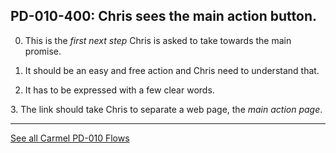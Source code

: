 ## PD-010-400: Chris sees the main action button.

0. This is the *first next step* Chris is asked to take towards the main promise.

1. It should be an easy and free action and Chris need to understand that.

2. It has to be expressed with a few clear words.

3. The link should take Chris to separate a web page, the *main action page*.





---
[See all Carmel PD-010 Flows](..)